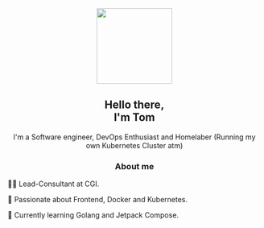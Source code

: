 

<div id="header" align="center">
  <img src="https://media.giphy.com/media/MdA16VIoXKKxNE8Stk/giphy.gif" width="150"/>
  <h2 align="center">Hello there, <br /> I'm Tom</h2>
  <p>I'm a Software engineer, DevOps Enthusiast and Homelaber (Running my own Kubernetes Cluster atm)</p>
</div>




<h3 align="center"> About me </h3>

👩‍💻 Lead-Consultant at CGI.

🤍 Passionate about Frontend, Docker and Kubernetes.

🌱 Currently learning Golang and Jetpack Compose.
